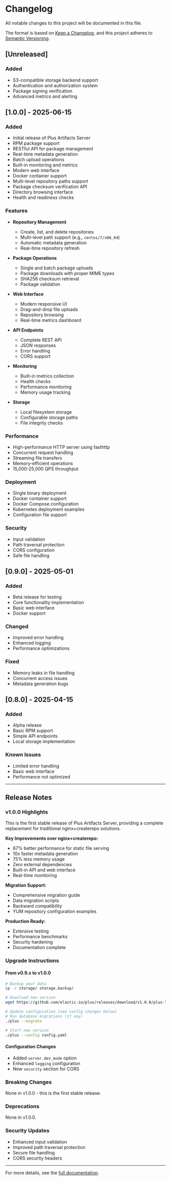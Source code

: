 # Changelog

All notable changes to this project will be documented in this file.

The format is based on [Keep a Changelog](https://keepachangelog.com/en/1.0.0/),
and this project adheres to [Semantic Versioning](https://semver.org/spec/v2.0.0.html).

## [Unreleased]

### Added
- S3-compatible storage backend support
- Authentication and authorization system
- Package signing verification
- Advanced metrics and alerting

## [1.0.0] - 2025-06-15

### Added
- Initial release of Plus Artifacts Server
- RPM package support
- RESTful API for package management
- Real-time metadata generation
- Batch upload operations
- Built-in monitoring and metrics
- Modern web interface
- Docker container support
- Multi-level repository paths support
- Package checksum verification API
- Directory browsing interface
- Health and readiness checks

### Features
- **Repository Management**
  - Create, list, and delete repositories
  - Multi-level path support (e.g., `centos/7/x86_64`)
  - Automatic metadata generation
  - Real-time repository refresh

- **Package Operations**
  - Single and batch package uploads
  - Package downloads with proper MIME types
  - SHA256 checksum retrieval
  - Package validation

- **Web Interface**
  - Modern responsive UI
  - Drag-and-drop file uploads
  - Repository browsing
  - Real-time metrics dashboard

- **API Endpoints**
  - Complete REST API
  - JSON responses
  - Error handling
  - CORS support

- **Monitoring**
  - Built-in metrics collection
  - Health checks
  - Performance monitoring
  - Memory usage tracking

- **Storage**
  - Local filesystem storage
  - Configurable storage paths
  - File integrity checks

### Performance
- High-performance HTTP server using fasthttp
- Concurrent request handling
- Streaming file transfers
- Memory-efficient operations
- 15,000-25,000 QPS throughput

### Deployment
- Single binary deployment
- Docker container support
- Docker Compose configuration
- Kubernetes deployment examples
- Configuration file support

### Security
- Input validation
- Path traversal protection
- CORS configuration
- Safe file handling

## [0.9.0] - 2025-05-01

### Added
- Beta release for testing
- Core functionality implementation
- Basic web interface
- Docker support

### Changed
- Improved error handling
- Enhanced logging
- Performance optimizations

### Fixed
- Memory leaks in file handling
- Concurrent access issues
- Metadata generation bugs

## [0.8.0] - 2025-04-15

### Added
- Alpha release
- Basic RPM support
- Simple API endpoints
- Local storage implementation

### Known Issues
- Limited error handling
- Basic web interface
- Performance not optimized

---

## Release Notes

### v1.0.0 Highlights

This is the first stable release of Plus Artifacts Server, providing a complete replacement for traditional nginx+createrepo solutions.

**Key Improvements over nginx+createrepo:**
- 67% better performance for static file serving
- 10x faster metadata generation
- 75% less memory usage
- Zero external dependencies
- Built-in API and web interface
- Real-time monitoring

**Migration Support:**
- Comprehensive migration guide
- Data migration scripts
- Backward compatibility
- YUM repository configuration examples

**Production Ready:**
- Extensive testing
- Performance benchmarks
- Security hardening
- Documentation complete

### Upgrade Instructions

#### From v0.9.x to v1.0.0
```bash
# Backup your data
cp -r storage/ storage.backup/

# Download new version
wget https://github.com/elastic-io/plus/releases/download/v1.0.0/plus-linux-amd64

# Update configuration (see config changes below)
# Run database migrations (if any)
./plus --migrate

# Start new version
./plus --config config.yaml
```

#### Configuration Changes
- Added `server.dev_mode` option
- Enhanced `logging` configuration
- New `security` section for CORS

### Breaking Changes

None in v1.0.0 - this is the first stable release.

### Deprecations

None in v1.0.0.

### Security Updates

- Enhanced input validation
- Improved path traversal protection
- Secure file handling
- CORS security headers

---

For more details, see the [full documentation](docs/).